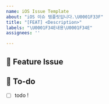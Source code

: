 ```yaml
---
name: iOS Issue Template
about: "iOS 이슈 템플릿입니다.\U0001F33F"
title: "[FEAT] <Description>"
labels: "\U0001F34E내용\U0001F34E"
assignees: ''

---
```


## 📌  Feature Issue
<!-- Description에 대해 설명해주세요. -->

## 📝  To-do
<!-- 해야 할 일들을 적어주세요. -->
- [ ] todo !
